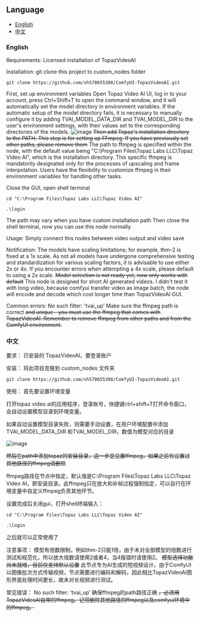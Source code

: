 ## Language

- [English](#english)
- [中文](#中文)

### English
Requirements: 
Licensed installation of TopazVideoAI

Installation:
git clone this project to custom_nodes folder
```
git clone https://github.com/sh570655308/ComfyUI-TopazVideoAI.git
```

First, set up environment variables
Open Topaz Video AI UI, log in to your account, press Ctrl+Shift+T to open the command window, and it will automatically set the model directory in environment variables. 
If the automatic setup of the model directory fails, it is necessary to manually configure it by adding TVAI_MODEL_DATA_DIR and TVAI_MODEL_DIR to the user's environment settings, with their values set to the corresponding directories of the models.
![image](https://github.com/user-attachments/assets/996eba42-a356-4324-a697-706536cb4da4)
~~Then add Topaz's installation directory to the PATH. This step is for setting up FFmpeg. If you have previously set other paths, please remove them~~
The path to ffmpeg is specified within the node, with the default value being "C:\Program Files\Topaz Labs LLC\Topaz Video AI", which is the installation directory. This specific ffmpeg is mandatorily designated only for the processes of upscaling and frame interpolation. Users have the flexibility to customize ffmpeg in their environment variables for handling other tasks.

Close the GUI, open shell terminal

```cd "C:\Program Files\Topaz Labs LLC\Topaz Video AI"```

```.\login```

The path may vary when you have custom installation path
Then close the shell terminal, now you can use this node normally

Usage:
Simply connect this nodes between video output and video save

Notification:
The models have scaling limitations; for example, thm-2 is fixed at a 1x scale. As not all models have undergone comprehensive testing and standardization for various scaling factors, it is advisable to use either 2x or 4x. If you encounter errors when attempting a 4x scale, please default to using a 2x scale.
~~Model selection is not ready yet, now only works with default~~
This node is designed for short AI generated videos. I didn't test it with long video, because comfyui transfer video as image batch, the node will encode and decode which cost longer time than TopazVideoAI GUI. 

Common errors:
No such filter: 'tvai_up'
Make sure the ffmpeg path is correct ~~and unique - you must use the ffmpeg that comes with TopazVideoAI. Remember to remove ffmpeg from other paths and from the ComfyUI environment.~~

### 中文
要求：
已安装的 TopazVideoAI，要登录账户

安装：
将此项目克隆到 custom_nodes 文件夹

```
git clone https://github.com/sh570655308/ComfyUI-TopazVideoAI.git
```

使用：
首先要设置环境变量

打开topaz video ai的应用程序，登录账号，快捷键ctrl+shift+T打开命令窗口，会自动设置模型目录到环境变量。

如果自动设置模型目录失败，则需要手动设置，在用户环境配置中添加TVAI_MODEL_DATA_DIR 和TVAI_MODEL_DIR，数值为模型对应的目录

![image](https://github.com/user-attachments/assets/996eba42-a356-4324-a697-706536cb4da4)

~~然后在path中添加topaz的安装目录，这一步是设置ffmpeg，如果之前有设置过其他路径的ffmpeg请删除~~

ffmpeg路径在节点中指定，默认值是C:\Program Files\Topaz Labs LLC\Topaz Video AI，即安装目录。此ffmpeg只在放大和补帧过程强制指定，可以自行在环境变量中自定义ffmpeg负责其他环节。

设置完成后关闭gui，打开shell终端输入：

```cd "C:\Program Files\Topaz Labs LLC\Topaz Video AI"```

```.\login```

之后就可以正常使用了

注意事项：
模型有倍数限制，例如thm-2只能1倍，由于未对全部模型的倍数进行测试和规范化，所以放大倍数请使用2或者4，当4报错时请使用2。
~~模型选择功能尚未就绪，目前仅支持默认设置~~
此节点专为AI生成的短视频设计。由于ComfyUI以图像批次方式传输视频，节点需要进行编码和解码，因此相比TopazVideoAI图形界面处理时间更长，故未对长视频进行测试。

常见错误：
No such filter: 'tvai_up’
确保ffmpeg的path路径正确 ~~，必须用TopazVideoAI自带的ffmpeg。记得删除其他路径的ffmpeg以及comfyui环境中的ffmpeg。~~
